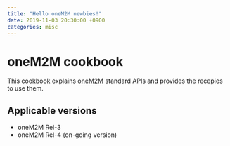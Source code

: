 ```yaml
---
title: "Hello oneM2M newbies!"
date: 2019-11-03 20:30:00 +0900
categories: misc
---
```


# oneM2M cookbook

This cookbook explains [oneM2M](https://www.oneM2M.org) standard APIs and provides the recepies to use them.

## Applicable versions

- oneM2M Rel-3
- oneM2M Rel-4 (on-going version)
